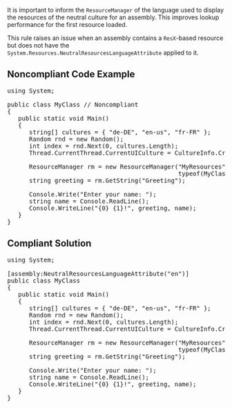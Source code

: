 It is important to inform the `ResourceManager` of the language used to display the resources of the neutral culture for an assembly.
This improves lookup performance for the first resource loaded. 

This rule raises an issue when an assembly contains a `ResX`-based resource but does not have the
`System.Resources.NeutralResourcesLanguageAttribute` applied to it.

## Noncompliant Code Example

<pre>
using System;

public class MyClass // Noncompliant
{
   public static void Main()
   {
      string[] cultures = { "de-DE", "en-us", "fr-FR" };
      Random rnd = new Random();
      int index = rnd.Next(0, cultures.Length);
      Thread.CurrentThread.CurrentUICulture = CultureInfo.CreateSpecificCulture(cultures[index]);

      ResourceManager rm = new ResourceManager("MyResources" ,
                                               typeof(MyClass).Assembly);
      string greeting = rm.GetString("Greeting");

      Console.Write("Enter your name: ");
      string name = Console.ReadLine();
      Console.WriteLine("{0} {1}!", greeting, name);
   }
}
</pre>

## Compliant Solution

<pre>
using System;

[assembly:NeutralResourcesLanguageAttribute("en")]
public class MyClass
{
   public static void Main()
   {
      string[] cultures = { "de-DE", "en-us", "fr-FR" };
      Random rnd = new Random();
      int index = rnd.Next(0, cultures.Length);
      Thread.CurrentThread.CurrentUICulture = CultureInfo.CreateSpecificCulture(cultures[index]);

      ResourceManager rm = new ResourceManager("MyResources" ,
                                               typeof(MyClass).Assembly);
      string greeting = rm.GetString("Greeting");

      Console.Write("Enter your name: ");
      string name = Console.ReadLine();
      Console.WriteLine("{0} {1}!", greeting, name);
   }
}
</pre>